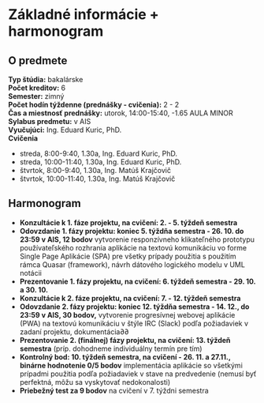 # Základné informácie + harmonogram

## O predmete

**Typ štúdia:** bakalárske  
**Počet kreditov:** 6  
**Semester:** zimný  
**Počet hodín týždenne (prednášky - cvičenia):** 2 - 2  
**Čas a miestnosť prednášky:** utorok, 14:00-15:40, -1.65 AULA MINOR  
**Sylabus predmetu:** v AIS  
**Vyučujúci:** Ing. Eduard Kuric, PhD.  
**Cvičenia**

- streda, 8:00-9:40, 1.30a, Ing. Eduard Kuric, PhD.
- streda, 10:00-11:40, 1.30a, Ing. Eduard Kuric, PhD.
- štvrtok, 8:00-9:40, 1.30a, Ing. Matúš Krajčovič
- štvrtok, 10:00-11:40, 1.30a, Ing. Matúš Krajčovič

## Harmonogram

- **Konzultácie k 1. fáze projektu, na cvičení: 2. - 5. týždeň semestra**
- **Odovzdanie 1. fázy projektu: koniec 5. týždňa semestra - 26. 10. do 23:59 v AIS, 12 bodov** vytvorenie responzívneho klikateľného prototypu používateľského rozhrania aplikácie na textovú komunikáciu vo forme Single Page Aplikácie (SPA) pre všetky prípady použitia s použitím rámca Quasar (framework), návrh dátového logického modelu v UML notácii
- **Prezentovanie 1. fázy projektu, na cvičení: 6. týždeň semestra - 29. 10. a 30. 10.**
- **Konzultácie k 2. fáze projektu, na cvičení: 7. - 12. týždeň semestra**
- **Odovzdanie 2. fázy projektu: koniec 12. týždňa semestra - 14. 12., do 23:59 v AIS, 30 bodov,** vytvorenie progresívnej webovej aplikácie (PWA) na textovú komunikáciu v štýle IRC (Slack) podľa požiadaviek v zadaní projektu, dokumentácia∂∂
- **Prezentovanie 2. (finálnej) fázy projektu, na cvičení: 13. týždeň semestra** (príp. dohodneme individuálny termín pre tím)
- **Kontrolný bod: 10. týždeň semestra, na cvičení - 26. 11. a 27.11., binárne hodnotenie 0/5 bodov** implementácia aplikácie so všetkými prípadmi použitia podľa požiadaviek v stave na predvedenie (nemusí byť perfektná, môžu sa vyskytovať nedokonalosti)
- **Priebežný test za 9 bodov** na cvičení v 7. týždni semestra
